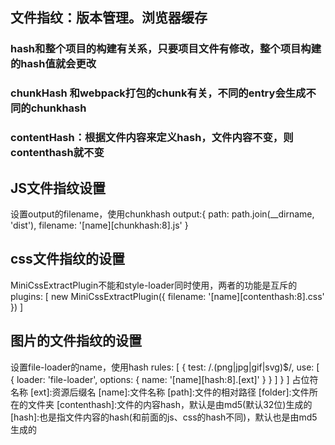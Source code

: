 ## 文件指纹：版本管理。浏览器缓存
### hash和整个项目的构建有关系，只要项目文件有修改，整个项目构建的hash值就会更改
### chunkHash 和webpack打包的chunk有关，不同的entry会生成不同的chunkhash
### contentHash：根据文件内容来定义hash，文件内容不变，则contenthash就不变

## JS文件指纹设置
设置output的filename，使用chunkhash
output:{
    path: path.join(__dirname, 'dist'),
    filename: '[name][chunkhash:8].js'
}

## css文件指纹的设置
MiniCssExtractPlugin不能和style-loader同时使用，两者的功能是互斥的
plugins: [
    new MiniCssExtractPlugin({
        filename: '[name][contenthash:8].css'
    })
]

## 图片的文件指纹的设置
设置file-loader的name，使用hash
rules: [
    {
        test: /\.(png|jpg|gif|svg)$/,
        use: [
            {
                loader: 'file-loader',
                options: {
                    name: '[name][hash:8].[ext]'
                }
            }
        ]
    }
]
占位符名称
[ext]:资源后缀名
[name]:文件名称
[path]:文件的相对路径
[folder]:文件所在的文件夹
[contenthash]:文件的内容hash，默认是由md5(默认32位)生成的
[hash]:也是指文件内容的hash(和前面的js、css的hash不同)，默认也是由md5生成的